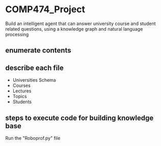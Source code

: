 # COMP474_Project
Build an intelligent agent that can answer university course and student related questions, using a knowledge graph and natural language processing

## enumerate contents

## describe each file
- Universities Schema
- Courses
- Lectures
- Topics
- Students

## steps to execute code for building knowledge base
Run the "Roboprof.py" file